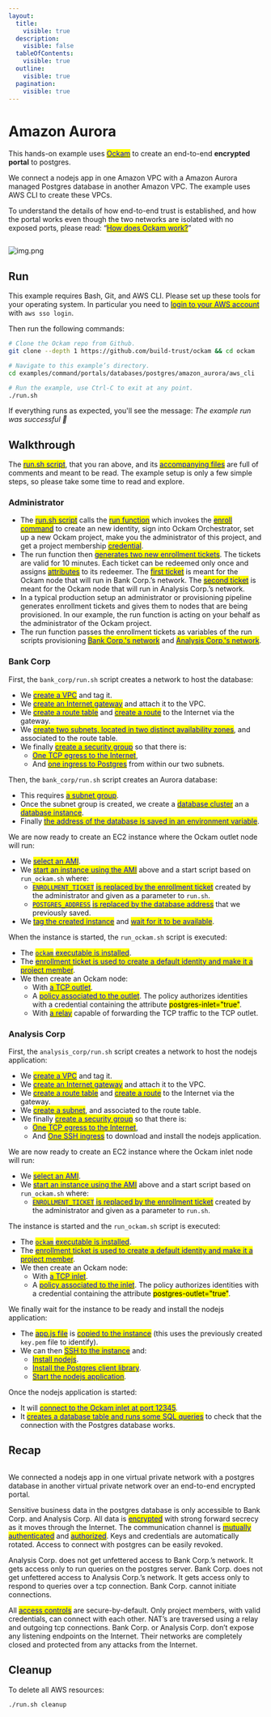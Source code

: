 ```yaml
---
layout:
  title:
    visible: true
  description:
    visible: false
  tableOfContents:
    visible: true
  outline:
    visible: true
  pagination:
    visible: true
---
```


# Amazon Aurora

This hands-on example uses [<mark style="color:blue;">Ockam</mark>](../../../) to create an end-to-end **encrypted portal** to postgres.

We connect a nodejs app in one Amazon VPC with a Amazon Aurora managed Postgres database in another Amazon VPC. The example uses AWS CLI to create these VPCs.

To understand the details of how end-to-end trust is established, and how the portal works even though the two networks are isolated with no exposed ports, please read: “[<mark style="color:blue;">How does Ockam work?</mark>](../../../how-does-ockam-work.md)”

<figure><img src="../../../.gitbook/assets/Screenshot 2024-02-09 at 8.51.05 AM (1).png" alt=""><figcaption></figcaption></figure>

![img.png](img.png)

## Run

This example requires Bash, Git, and AWS CLI. Please set up these tools for your operating system. In particular you need to [<mark style="color:blue;">login to your AWS account</mark>](https://docs.aws.amazon.com/cli/latest/userguide/sso-configure-profile-token.html) with `aws sso login`.

Then run the following commands:

```bash
# Clone the Ockam repo from Github.
git clone --depth 1 https://github.com/build-trust/ockam && cd ockam

# Navigate to this example’s directory.
cd examples/command/portals/databases/postgres/amazon_aurora/aws_cli

# Run the example, use Ctrl-C to exit at any point.
./run.sh
```

If everything runs as expected, you'll see the message: _The example run was successful 🥳_

## Walkthrough

The [<mark style="color:blue;">run.sh script</mark>](https://github.com/build-trust/ockam/blob/develop/examples/command/portals/databases/postgres/amazon\_aurora/aws\_cli/run.sh), that you ran above, and its [<mark style="color:blue;">accompanying files</mark>](https://github.com/build-trust/ockam/tree/develop/examples/command/portals/databases/postgres/amazon\_aurora/aws\_cli) are full of comments and meant to be read. The example setup is only a few simple steps, so please take some time to read and explore.

### Administrator

* The [<mark style="color:blue;">run.sh script</mark>](https://github.com/build-trust/ockam/blob/develop/examples/command/portals/databases/postgres/amazon\_aurora/aws\_cli/run.sh) calls the [<mark style="color:blue;">run function</mark>](https://github.com/build-trust/ockam/blob/develop/examples/command/portals/databases/postgres/amazon\_aurora/aws\_cli/run.sh#L14) which invokes the [<mark style="color:blue;">enroll command</mark>](https://github.com/build-trust/ockam/blob/develop/examples/command/portals/databases/postgres/amazon\_aurora/aws\_cli/run.sh#L27) to create an new identity, sign into Ockam Orchestrator, set up a new Ockam project, make you the administrator of this project, and get a project membership [<mark style="color:blue;">credential</mark>](../../../reference/protocols/identities.md#credentials).
* The run function then [<mark style="color:blue;">generates two new enrollment tickets</mark>](https://github.com/build-trust/ockam/blob/develop/examples/command/portals/databases/postgres/amazon\_aurora/aws\_cli/run.sh#L36-L45). The tickets are valid for 10 minutes. Each ticket can be redeemed only once and assigns [<mark style="color:blue;">attributes</mark>](../../../reference/protocols/identities.md#credentials) to its redeemer. The [<mark style="color:blue;">first ticket</mark>](https://github.com/build-trust/ockam/blob/develop/examples/command/portals/databases/postgres/amazon\_aurora/aws\_cli/run.sh#L36-L37) is meant for the Ockam node that will run in Bank Corp.’s network. The [<mark style="color:blue;">second ticket</mark>](https://github.com/build-trust/ockam/blob/develop/examples/command/portals/databases/postgres/amazon\_aurora/aws\_cli/run.sh#L44-L45) is meant for the Ockam node that will run in Analysis Corp.’s network.
* In a typical production setup an administrator or provisioning pipeline generates enrollment tickets and gives them to nodes that are being provisioned. In our example, the run function is acting on your behalf as the administrator of the Ockam project.
* The run function passes the enrollment tickets as variables of the run scripts provisioning [<mark style="color:blue;">Bank Corp.'s network</mark>](https://github.com/build-trust/ockam/blob/develop/examples/command/portals/databases/postgres/amazon\_aurora/aws\_cli/run.sh#L50C37-L50C56) and [<mark style="color:blue;">Analysis Corp.'s network</mark>](https://github.com/build-trust/ockam/blob/develop/examples/command/portals/databases/postgres/amazon\_aurora/aws\_cli/run.sh#L55C41-L55C64).

### Bank Corp

First, the `bank_corp/run.sh` script creates a network to host the database:

* We [<mark style="color:blue;">create a VPC</mark>](https://github.com/build-trust/ockam/blob/develop/examples/command/portals/databases/postgres/amazon\_aurora/aws\_cli/bank\_corp/run.sh#L11-L12) and tag it.
* We [<mark style="color:blue;">create an Internet gateway</mark>](https://github.com/build-trust/ockam/blob/develop/examples/command/portals/databases/postgres/amazon\_aurora/aws\_cli/bank\_corp/run.sh#L15-L16) and attach it to the VPC.
* We [<mark style="color:blue;">create a route table</mark>](https://github.com/build-trust/ockam/blob/develop/examples/command/portals/databases/postgres/amazon\_aurora/aws\_cli/bank\_corp/run.sh#L19) and [<mark style="color:blue;">create a route</mark>](https://github.com/build-trust/ockam/blob/develop/examples/command/portals/databases/postgres/amazon\_aurora/aws\_cli/bank\_corp/run.sh#L20) to the Internet via the gateway.
* We [<mark style="color:blue;">create two subnets, located in two distinct availability zones</mark>](https://github.com/build-trust/ockam/blob/develop/examples/command/portals/databases/postgres/amazon\_aurora/aws\_cli/bank\_corp/run.sh#L23-L33), and associated to the route table.
* We finally [<mark style="color:blue;">create a security group</mark>](https://github.com/build-trust/ockam/blob/develop/examples/command/portals/databases/postgres/amazon\_aurora/aws\_cli/bank\_corp/run.sh#L38-L41) so that there is:
  * [<mark style="color:blue;">One TCP egress to the Internet</mark>](https://github.com/build-trust/ockam/blob/develop/examples/command/portals/databases/postgres/amazon\_aurora/aws\_cli/bank\_corp/run.sh#L40),
  * And [<mark style="color:blue;">one ingress to Postgres</mark>](https://github.com/build-trust/ockam/blob/develop/examples/command/portals/databases/postgres/amazon\_aurora/aws\_cli/bank\_corp/run.sh#L41) from within our two subnets.

Then, the `bank_corp/run.sh` script creates an Aurora database:

* This requires [<mark style="color:blue;">a subnet group</mark>](https://github.com/build-trust/ockam/blob/develop/examples/command/portals/databases/postgres/amazon\_aurora/aws\_cli/bank\_corp/run.sh#L46-L47).
* Once the subnet group is created, we create a [<mark style="color:blue;">database cluster</mark>](https://github.com/build-trust/ockam/blob/develop/examples/command/portals/databases/postgres/amazon\_aurora/aws\_cli/bank\_corp/run.sh#L48-L51) an a [<mark style="color:blue;">database instance</mark>](https://github.com/build-trust/ockam/blob/develop/examples/command/portals/databases/postgres/amazon\_aurora/aws\_cli/bank\_corp/run.sh#L52-L55).
* Finally [<mark style="color:blue;">the address of the database is saved in an environment variable</mark>](https://github.com/build-trust/ockam/blob/develop/examples/command/portals/databases/postgres/amazon\_aurora/aws\_cli/bank\_corp/run.sh#L56).

We are now ready to create an EC2 instance where the Ockam outlet node will run:

* We [<mark style="color:blue;">select an AMI</mark>](https://github.com/build-trust/ockam/blob/develop/examples/command/portals/databases/postgres/amazon\_aurora/aws\_cli/bank\_corp/run.sh#L62-L64).
* We [<mark style="color:blue;">start an instance using the AMI</mark>](https://github.com/build-trust/ockam/blob/develop/examples/command/portals/databases/postgres/amazon\_aurora/aws\_cli/bank\_corp/run.sh#L68-L70) above and a start script based on `run_ockam.sh` where:
  * [<mark style="color:blue;">`ENROLLMENT_TICKET`</mark> <mark style="color:blue;"></mark><mark style="color:blue;">is replaced by the enrollment ticket</mark>](https://github.com/build-trust/ockam/blob/develop/examples/command/portals/databases/postgres/amazon\_aurora/aws\_cli/bank\_corp/run.sh#L66) created by the administrator and given as a parameter to `run.sh`.
  * [<mark style="color:blue;">`POSTGRES_ADDRESS`</mark> <mark style="color:blue;"></mark><mark style="color:blue;">is replaced by the database address</mark>](https://github.com/build-trust/ockam/blob/develop/examples/command/portals/databases/postgres/amazon\_aurora/aws\_cli/bank\_corp/run.sh#L67) that we previously saved.
* We [<mark style="color:blue;">tag the created instance</mark>](https://github.com/build-trust/ockam/blob/develop/examples/command/portals/databases/postgres/amazon\_aurora/aws\_cli/bank\_corp/run.sh#L71) and [<mark style="color:blue;">wait for it to be available</mark>](https://github.com/build-trust/ockam/blob/develop/examples/command/portals/databases/postgres/amazon\_aurora/aws\_cli/bank\_corp/run.sh#L72).

When the instance is started, the `run_ockam.sh` script is executed:

* The [<mark style="color:blue;">`ockam`</mark> <mark style="color:blue;"></mark><mark style="color:blue;">executable is installed</mark>](https://github.com/build-trust/ockam/blob/develop/examples/command/portals/databases/postgres/amazon\_aurora/aws\_cli/bank\_corp/run\_ockam.sh#L10-L11).
* The [<mark style="color:blue;">enrollment ticket is used to create a default identity and make it a project member</mark>](https://github.com/build-trust/ockam/blob/develop/examples/command/portals/databases/postgres/amazon\_aurora/aws\_cli/bank\_corp/run\_ockam.sh#L26).
* We then create an Ockam node:
  * With [<mark style="color:blue;">a TCP outlet</mark>](https://github.com/build-trust/ockam/blob/develop/examples/command/portals/databases/postgres/amazon\_aurora/aws\_cli/bank\_corp/run\_ockam.sh#L39).
  * A [<mark style="color:blue;">policy associated to the outlet</mark>](https://github.com/build-trust/ockam/blob/develop/examples/command/portals/databases/postgres/amazon\_aurora/aws\_cli/bank\_corp/run\_ockam.sh#L40). The policy authorizes identities with a credential containing the attribute <mark style="background-color:yellow;">postgres-inlet="true"</mark>.
  * With [<mark style="color:blue;">a relay</mark>](https://github.com/build-trust/ockam/blob/develop/examples/command/portals/databases/postgres/amazon\_aurora/aws\_cli/bank\_corp/run\_ockam.sh#L41) capable of forwarding the TCP traffic to the TCP outlet.

### Analysis Corp

First, the `analysis_corp/run.sh` script creates a network to host the nodejs application:

* We [<mark style="color:blue;">create a VPC</mark>](https://github.com/build-trust/ockam/blob/develop/examples/command/portals/databases/postgres/amazon\_aurora/aws\_cli/analysis\_corp/run.sh#L11-L12) and tag it.
* We [<mark style="color:blue;">create an Internet gateway</mark>](https://github.com/build-trust/ockam/blob/develop/examples/command/portals/databases/postgres/amazon\_aurora/aws\_cli/analysis\_corp/run.sh#L15-L16) and attach it to the VPC.
* We [<mark style="color:blue;">create a route table</mark>](https://github.com/build-trust/ockam/blob/develop/examples/command/portals/databases/postgres/amazon\_aurora/aws\_cli/analysis\_corp/run.sh#L19) and [<mark style="color:blue;">create a route</mark>](https://github.com/build-trust/ockam/blob/develop/examples/command/portals/databases/postgres/amazon\_aurora/aws\_cli/analysis\_corp/run.sh#L20) to the Internet via the gateway.
* We [<mark style="color:blue;">create a subnet</mark>](https://github.com/build-trust/ockam/blob/develop/examples/command/portals/databases/postgres/amazon\_aurora/aws\_cli/analysis\_corp/run.sh#L23-L27), and associated to the route table.
* We finally [<mark style="color:blue;">create a security group</mark>](https://github.com/build-trust/ockam/blob/develop/examples/command/portals/databases/postgres/amazon\_aurora/aws\_cli/analysis\_corp/run.sh#L32-L35) so that there is:
  * [<mark style="color:blue;">One TCP egress to the Internet</mark>](https://github.com/build-trust/ockam/blob/develop/examples/command/portals/databases/postgres/amazon\_aurora/aws\_cli/analysis\_corp/run.sh#L40),
  * And [<mark style="color:blue;">One SSH ingress</mark>](https://github.com/build-trust/ockam/blob/develop/examples/command/portals/databases/postgres/amazon\_aurora/aws\_cli/analysis\_corp/run.sh#L41) to download and install the nodejs application.

We are now ready to create an EC2 instance where the Ockam inlet node will run:

* We [<mark style="color:blue;">select an AMI</mark>](https://github.com/build-trust/ockam/blob/develop/examples/command/portals/databases/postgres/amazon\_aurora/aws\_cli/analysis\_corp/run.sh#L40).
* We [<mark style="color:blue;">start an instance using the AMI</mark>](https://github.com/build-trust/ockam/blob/develop/examples/command/portals/databases/postgres/amazon\_aurora/aws\_cli/analysis\_corp/run.sh#L47-L61) above and a start script based on `run_ockam.sh` where:
  * [<mark style="color:blue;">`ENROLLMENT_TICKET`</mark> <mark style="color:blue;"></mark><mark style="color:blue;">is replaced by the enrollment ticket</mark>](https://github.com/build-trust/ockam/blob/develop/examples/command/portals/databases/postgres/amazon\_aurora/aws\_cli/analysis\_corp/run.sh#L66) created by the administrator and given as a parameter to `run.sh`.

The instance is started and the `run_ockam.sh` script is executed:

* The [<mark style="color:blue;">`ockam`</mark> <mark style="color:blue;"></mark><mark style="color:blue;">executable is installed</mark>](https://github.com/build-trust/ockam/blob/develop/examples/command/portals/databases/postgres/amazon\_aurora/aws\_cli/analysis\_corp/run\_ockam.sh#L10-L11).
* The [<mark style="color:blue;">enrollment ticket is used to create a default identity and make it a project member</mark>](https://github.com/build-trust/ockam/blob/develop/examples/command/portals/databases/postgres/amazon\_aurora/aws\_cli/analysis\_corp/run\_ockam.sh#L26).
* We then create an Ockam node:
  * With [<mark style="color:blue;">a TCP inlet</mark>](https://github.com/build-trust/ockam/blob/develop/examples/command/portals/databases/postgres/amazon\_aurora/aws\_cli/analysis\_corp/run\_ockam.sh#L36).
  * A [<mark style="color:blue;">policy associated to the inlet</mark>](https://github.com/build-trust/ockam/blob/develop/examples/command/portals/databases/postgres/amazon\_aurora/aws\_cli/analysis\_corp/run\_ockam.sh#L39). The policy authorizes identities with a credential containing the attribute <mark style="background-color:yellow;">postgres-outlet="true"</mark>.

We finally wait for the instance to be ready and install the nodejs application:

* The [<mark style="color:blue;">app.js file</mark>](https://github.com/build-trust/ockam/blob/develop/examples/command/portals/databases/postgres/amazon\_aurora/aws\_cli/analysis\_corp/app.js) is [<mark style="color:blue;">copied to the instance</mark>](https://github.com/build-trust/ockam/blob/develop/examples/command/portals/databases/postgres/amazon\_aurora/aws\_cli/analysis\_corp/run.sh#L56) (this uses the previously created `key.pem` file to identify).
* We can then [<mark style="color:blue;">SSH to the instance</mark>](https://github.com/build-trust/ockam/blob/develop/examples/command/portals/databases/postgres/amazon\_aurora/aws\_cli/analysis\_corp/run.sh#L57) and:
  * [<mark style="color:blue;">Install nodejs</mark>](https://github.com/build-trust/ockam/blob/develop/examples/command/portals/databases/postgres/amazon\_aurora/aws\_cli/analysis\_corp/run.sh#L59).
  * [<mark style="color:blue;">Install the Postgres client library</mark>](https://github.com/build-trust/ockam/blob/develop/examples/command/portals/databases/postgres/amazon\_aurora/aws\_cli/analysis\_corp/run.sh#L60).
  * [<mark style="color:blue;">Start the nodejs application</mark>](https://github.com/build-trust/ockam/blob/develop/examples/command/portals/databases/postgres/amazon\_aurora/aws\_cli/analysis\_corp/run.sh#L61).

Once the nodejs application is started:

* It will [<mark style="color:blue;">connect to the Ockam inlet at port 12345</mark>](https://github.com/build-trust/ockam/blob/develop/examples/command/portals/databases/postgres/amazon\_aurora/aws\_cli/analysis\_corp/app.js#L9).
* It [<mark style="color:blue;">creates a database table and runs some SQL queries</mark>](https://github.com/build-trust/ockam/blob/develop/examples/command/portals/databases/postgres/amazon\_aurora/aws\_cli/analysis\_corp/app.js#L50-L61) to check that the connection with the Postgres database works.

## Recap

<figure><img src="../../../.gitbook/assets/Screenshot 2024-02-09 at 8.51.05 AM (2).png" alt=""><figcaption></figcaption></figure>

We connected a nodejs app in one virtual private network with a postgres database in another virtual private network over an end-to-end encrypted portal.

Sensitive business data in the postgres database is only accessible to Bank Corp. and Analysis Corp. All data is [<mark style="color:blue;">encrypted</mark>](../../../reference/protocols/secure-channels.md) with strong forward secrecy as it moves through the Internet. The communication channel is [<mark style="color:blue;">mutually authenticated</mark>](../../../reference/protocols/secure-channels.md) and [<mark style="color:blue;">authorized</mark>](../../../reference/protocols/access-controls.md). Keys and credentials are automatically rotated. Access to connect with postgres can be easily revoked.

Analysis Corp. does not get unfettered access to Bank Corp.’s network. It gets access only to run queries on the postgres server. Bank Corp. does not get unfettered access to Analysis Corp.’s network. It gets access only to respond to queries over a tcp connection. Bank Corp. cannot initiate connections.

All [<mark style="color:blue;">access controls</mark>](../../../reference/protocols/access-controls.md) are secure-by-default. Only project members, with valid credentials, can connect with each other. NAT’s are traversed using a relay and outgoing tcp connections. Bank Corp. or Analysis Corp. don’t expose any listening endpoints on the Internet. Their networks are completely closed and protected from any attacks from the Internet.

## Cleanup

To delete all AWS resources:

```sh
./run.sh cleanup
```
